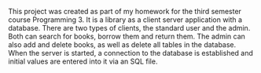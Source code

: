 This project was created as part of my homework for the third semester course Programming 3.
It is a library as a client server application with a database.
There are two types of clients, the standard user and the admin.
Both can search for books, borrow them and return them.
The admin can also add and delete books, as well as delete all tables in the database. 
When the server is started, a connection to the database is established and initial values are entered into it via an SQL file.
